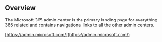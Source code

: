 ## Overview

The Microsoft 365 admin center is the primary landing page for everything 365 related and contains navigational links to all the other admin centers.

[https://admin.microsoft.com/](https://admin.microsoft.com/)
